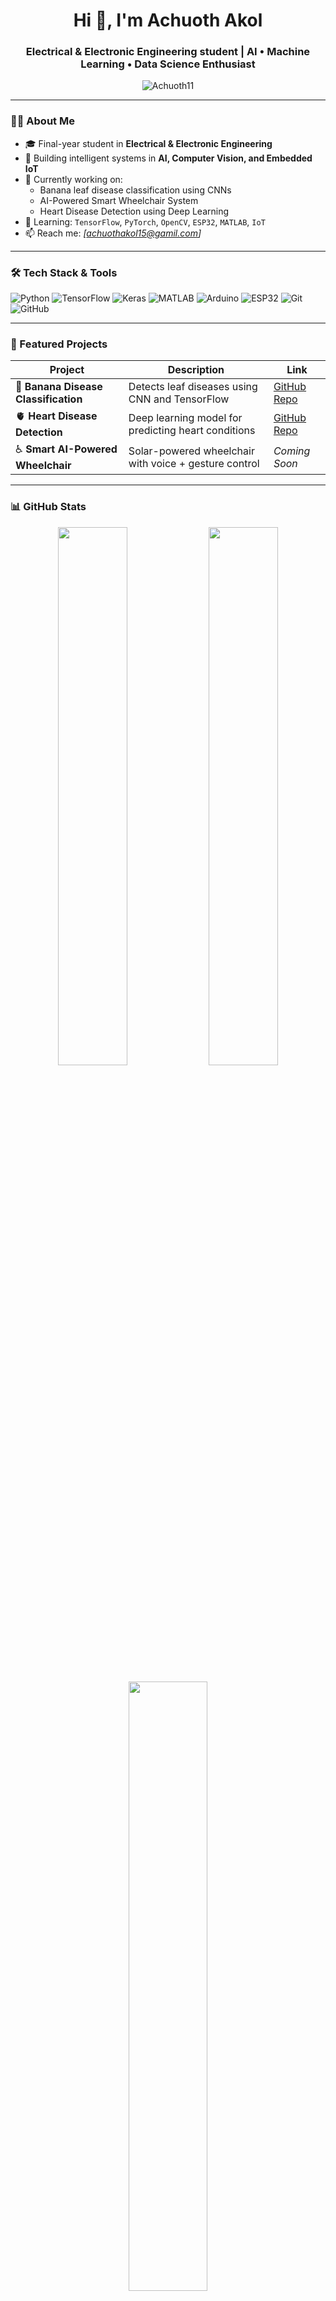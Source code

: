 <h1 align="center">Hi 👋, I'm Achuoth Akol</h1>
<h3 align="center">Electrical & Electronic Engineering student | AI • Machine Learning • Data Science Enthusiast</h3>

<p align="center">
  <img src="https://komarev.com/ghpvc/?username=Achuoth11&label=Profile%20views&color=0e75b6&style=flat" alt="Achuoth11" />
</p>

---

### 👨‍💻 About Me

- 🎓 Final-year student in **Electrical & Electronic Engineering**
- 🤖 Building intelligent systems in **AI, Computer Vision, and Embedded IoT**
- 🧠 Currently working on:
  - Banana leaf disease classification using CNNs
  - AI-Powered Smart Wheelchair System
  - Heart Disease Detection using Deep Learning
- 🌱 Learning: `TensorFlow`, `PyTorch`, `OpenCV`, `ESP32`, `MATLAB`, `IoT`
- 📫 Reach me: *[achuothakol15@gamil.com]* <!-- Replace with your email -->

---

### 🛠️ Tech Stack & Tools

![Python](https://img.shields.io/badge/Python-3670A0?style=for-the-badge&logo=python&logoColor=white)
![TensorFlow](https://img.shields.io/badge/TensorFlow-FF6F00?style=for-the-badge&logo=tensorflow&logoColor=white)
![Keras](https://img.shields.io/badge/Keras-D00000?style=for-the-badge&logo=keras&logoColor=white)
![MATLAB](https://img.shields.io/badge/MATLAB-orange?style=for-the-badge)
![Arduino](https://img.shields.io/badge/Arduino-00979D?style=for-the-badge&logo=arduino&logoColor=white)
![ESP32](https://img.shields.io/badge/ESP32-black?style=for-the-badge)
![Git](https://img.shields.io/badge/Git-F05032?style=for-the-badge&logo=git&logoColor=white)
![GitHub](https://img.shields.io/badge/GitHub-%2312100E.svg?style=for-the-badge&logo=github&logoColor=white)

---

### 🚀 Featured Projects

| Project | Description | Link |
|--------|-------------|------|
| 🍌 **Banana Disease Classification** | Detects leaf diseases using CNN and TensorFlow | [GitHub Repo](https://github.com/universe7-techie/Banana-disease-classification-) |
| 🫀 **Heart Disease Detection** | Deep learning model for predicting heart conditions | [GitHub Repo](https://github.com/Achuoth11/Heart-disease-detection-) |
| ♿ **Smart AI-Powered Wheelchair** | Solar-powered wheelchair with voice + gesture control | *Coming Soon* |

---

### 📊 GitHub Stats

<p align="center">
  <img src="https://github-readme-stats.vercel.app/api?username=Achuoth11&show_icons=true&theme=tokyonight" width="47%" />
  <img src="https://github-readme-streak-stats.herokuapp.com?user=Achuoth11&theme=tokyonight" width="47%" />
</p>

<p align="center">
  <img src="https://github-readme-stats.vercel.app/api/top-langs/?username=Achuoth11&layout=compact&theme=tokyonight" width="50%" />
</p>

---

### 🌐 Connect with Me

[![GitHub](https://img.shields.io/badge/GitHub-181717?style=flat&logo=github&logoColor=white)](https://github.com/Achuoth11)
[![LinkedIn](https://img.shields.io/badge/LinkedIn-blue?style=flat&logo=linkedin)](https://www.linkedin.com/in/your-profile) <!-- Replace with real link -->

---

⭐ *Thanks for visiting my profile! Let's build something amazing together.*
